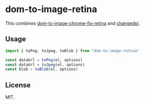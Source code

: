 # dom-to-image-retina

This combines [dom-to-image-chrome-fix-retina](https://npm.im/dom-to-image-chrome-fix-retina) and [changedpi](https://www.npmjs.com/package/changedpi).

## Usage

```ts
import { toPng, toJpeg, toBlob } from "dom-to-image-retina"

const dataUrl = toPng(el, options)
const dataUrl = toJpeg(el, options)
const blob = toBlob(el, options)
```

## License

MIT.
